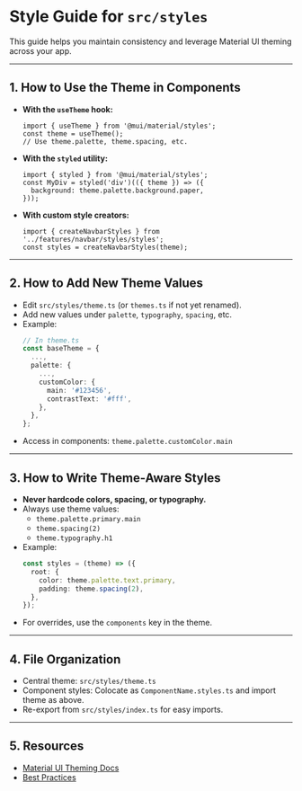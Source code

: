 # Style Guide for `src/styles`

This guide helps you maintain consistency and leverage Material UI theming across your app.

---

## 1. How to Use the Theme in Components

- **With the `useTheme` hook:**
  ```tsx
  import { useTheme } from '@mui/material/styles';
  const theme = useTheme();
  // Use theme.palette, theme.spacing, etc.
  ```
- **With the `styled` utility:**
  ```tsx
  import { styled } from '@mui/material/styles';
  const MyDiv = styled('div')(({ theme }) => ({
    background: theme.palette.background.paper,
  }));
  ```
- **With custom style creators:**
  ```tsx
  import { createNavbarStyles } from '../features/navbar/styles/styles';
  const styles = createNavbarStyles(theme);
  ```

---

## 2. How to Add New Theme Values

- Edit `src/styles/theme.ts` (or `themes.ts` if not yet renamed).
- Add new values under `palette`, `typography`, `spacing`, etc.
- Example:
  ```ts
  // In theme.ts
  const baseTheme = {
    ...,
    palette: {
      ...,
      customColor: {
        main: '#123456',
        contrastText: '#fff',
      },
    },
  };
  ```
- Access in components: `theme.palette.customColor.main`

---

## 3. How to Write Theme-Aware Styles

- **Never hardcode colors, spacing, or typography.**
- Always use theme values:
  - `theme.palette.primary.main`
  - `theme.spacing(2)`
  - `theme.typography.h1`
- Example:
  ```ts
  const styles = (theme) => ({
    root: {
      color: theme.palette.text.primary,
      padding: theme.spacing(2),
    },
  });
  ```
- For overrides, use the `components` key in the theme.

---

## 4. File Organization

- Central theme: `src/styles/theme.ts`
- Component styles: Colocate as `ComponentName.styles.ts` and import theme as above.
- Re-export from `src/styles/index.ts` for easy imports.

---

## 5. Resources
- [Material UI Theming Docs](https://mui.com/material-ui/customization/theming/)
- [Best Practices](https://mui.com/material-ui/guides/typescript/)
